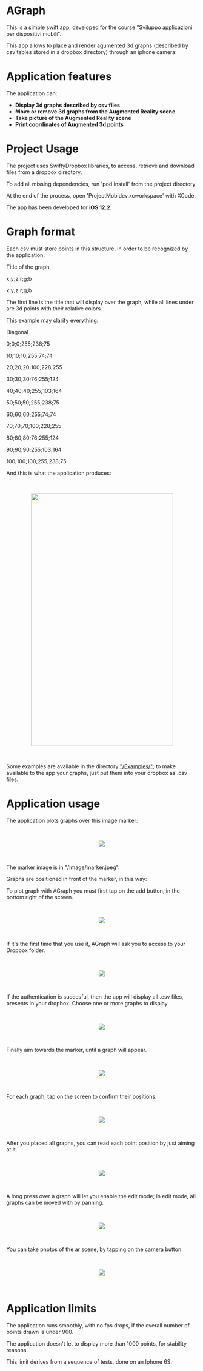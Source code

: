 # AGraph

This is a simple swift app, developed for the course "Sviluppo applicazioni per dispositivi mobili".

This app allows to place and render agumented 3d graphs (described by csv tables stored in a dropbox directory)
through an iphone camera.

# Application features

The application can:
<ul>
  <li><b>Display 3d graphs described by csv files</b></li>
  <li><b>Move or remove 3d graphs from the Augmented Reality scene</b></li>
  <li><b>Take picture of the Augmented Reality scene</b></li>
  <li><b>Print coordinates of Augmented 3d points</b></li>
</ul>

# Project Usage

The project uses SwiftyDropbox libraries, to access, retrieve and download files from a dropbox directory.

To add all missing dependencies, run 'pod install' from the project directory.

At the end of the process, open 'ProjectMobidev.xcworkspace' with XCode.

The app has been developed for <b>iOS 12.2</b>.

# Graph format

Each csv must store points in this structure, in order to be recognized by the application:

Title of the graph

x;y;z;r;g;b

x;y;z;r;g;b

The first line is the title that will display over the graph, while all lines under are 3d points with their relative colors.

This example may clarify everything:

Diagonal

0;0;0;255;238;75

10;10;10;255;74;74

20;20;20;100;228;255

30;30;30;76;255;124

40;40;40;255;103;164

50;50;50;255;238;75

60;60;60;255;74;74

70;70;70;100;228;255

80;80;80;76;255;124

90;90;90;255;103;164

100;100;100;255;238;75

And this is what the application produces:

</br><p align="center">
  <img width="375" height="667" src="https://raw.githubusercontent.com/KegBird/ProjectMobidev/master/Images/example.jpg">
</p></br>

Some examples are available in the directory <a href="https://github.com/Kegbird/ProjectMobidev/tree/master/Examples">"/Examples/"</a>; to make available to the app your graphs,
just put them into your dropbox as .csv files.

# Application usage

The application plots graphs over this image marker:

</br><p align="center">
  <img src="https://raw.githubusercontent.com/KegBird/ProjectMobidev/master/Images/marker.jpeg">
</p></br>

The marker image is in "/Image/marker.jpeg".

Graphs are positioned in front of the marker, in this way:

To plot graph with AGraph you must first tap on the add button, in the bottom right of the screen.

</br><p align="center">
  <img src="https://raw.githubusercontent.com/KegBird/ProjectMobidev/master/Images/Tutorial/1.PNG">
</p></br>

If it's the first time that you use it, AGraph will ask you to access to your Dropbox folder.

</br><p align="center">
  <img src="https://raw.githubusercontent.com/KegBird/ProjectMobidev/master/Images/Tutorial/2.PNG">
</p></br>

If the authentication is succesful, then the app will display all .csv files, presents in your dropbox.
Choose one or more graphs to display.

</br><p align="center">
  <img src="https://raw.githubusercontent.com/KegBird/ProjectMobidev/master/Images/Tutorial/3.PNG">
</p></br>

Finally aim towards the marker, until a graph will appear.

</br><p align="center">
  <img src="https://raw.githubusercontent.com/KegBird/ProjectMobidev/master/Images/Tutorial/4.PNG">
</p></br>

For each graph, tap on the screen to confirm their positions.

</br><p align="center">
  <img src="https://raw.githubusercontent.com/KegBird/ProjectMobidev/master/Images/Tutorial/5.PNG">
</p></br>

After you placed all graphs, you can read each point position by just aiming at it.

</br><p align="center">
  <img src="https://raw.githubusercontent.com/KegBird/ProjectMobidev/master/Images/Tutorial/6.PNG">
</p></br>

A long press over a graph will let you enable the edit mode; in edit mode, all graphs can
be moved with by panning.

</br><p align="center">
  <img src="https://raw.githubusercontent.com/KegBird/ProjectMobidev/master/Images/Tutorial/7.PNG">
</p></br>

You can take photos of the ar scene, by tapping on the camera button.

</br><p align="center">
  <img src="https://raw.githubusercontent.com/KegBird/ProjectMobidev/master/Images/Tutorial/8.PNG">
</p></br>

# Application limits

The application runs smoothly, with no fps drops, if the overall number of
points drawn is under 900.

The application doesn't let to display more than 1000 points, for stability reasons.

This limit derives from a sequence of tests, done on an Iphone 6S.
